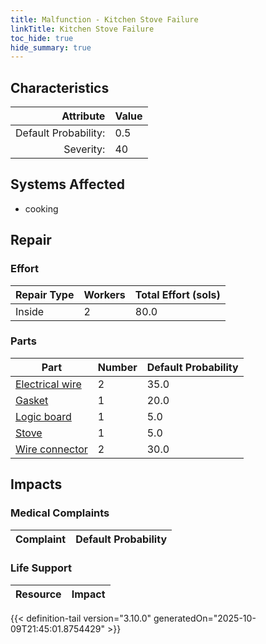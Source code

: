 ```yaml
---
title: Malfunction - Kitchen Stove Failure
linkTitle: Kitchen Stove Failure
toc_hide: true
hide_summary: true
---
```

<!-- This is generated by the MarsSim HelpGenertor, do not edit. -->

## Characteristics

| Attribute      | Value |
|--------:|:------|
|Default Probability:|0.5|
|Severity:|40|

## Systems Affected 
- cooking

## Repair

### Effort
|Repair Type|Workers|Total Effort (sols)|
|---|---|---|
|Inside|2|80.0|

### Parts
|Part|Number|Default Probability|
|---|---|---|
|[Electrical wire](/docs/definitions/part/electrical-wire)|2|35.0|
|[Gasket](/docs/definitions/part/gasket)|1|20.0|
|[Logic board](/docs/definitions/part/logic-board)|1|5.0|
|[Stove](/docs/definitions/part/stove)|1|5.0|
|[Wire connector](/docs/definitions/part/wire-connector)|2|30.0|

## Impacts

### Medical Complaints
|Complaint|Default Probability|
|---|---|

### Life Support
|Resource|Impact|
|---|---|


{{< definition-tail version="3.10.0" generatedOn="2025-10-09T21:45:01.8754429" >}}

